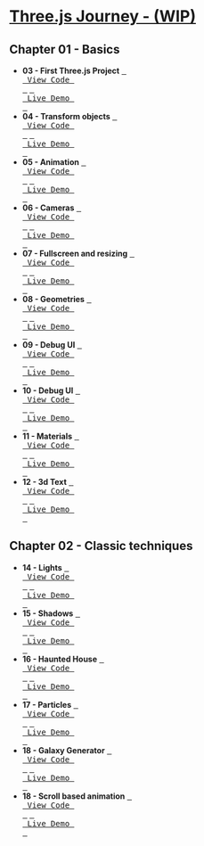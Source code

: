 
<!------------------[DEFINE AREA]------------------>
[ThreeJsJourneyLogo]: /assets/threejs.png
[BrunoFormation]: https://threejs-journey.com/

[03ViewCode]: https://github.com/XeuWayy/Three.jsJourney/tree/main/Chapter%2001%3A%20Basics/03.First%20Three.js%20Project
[03Demo]: https://firstthreeproject.vercel.app/

[04ViewCode]: https://github.com/XeuWayy/Three.jsJourney/tree/main/Chapter%2001%3A%20Basics/04.Transform%20objects
[04Demo]: https://04transformobjects.vercel.app/

[05ViewCode]: https://github.com/XeuWayy/Three.jsJourney/tree/main/Chapter%2001%3A%20Basics/05.Animation
[05Demo]: https://05animation.vercel.app

[06ViewCode]: https://github.com/XeuWayy/Three.jsJourney/tree/main/Chapter%2001%3A%20Basics/06.Cameras
[06Demo]: https://06cameras.vercel.app

[07ViewCode]: https://github.com/XeuWayy/Three.jsJourney/tree/main/Chapter%2001%3A%20Basics/07.Fullscreen%20and%20resizing
[07Demo]: https://07fullscreenandresizing.vercel.app

[08ViewCode]: https://github.com/XeuWayy/Three.jsJourney/tree/main/Chapter%2001%3A%20Basics/08.Geometries
[08Demo]: https://08geometries.vercel.app

[09ViewCode]: https://github.com/XeuWayy/Three.jsJourney/tree/main/Chapter%2001%3A%20Basics/09.Debug%20UI
[09Demo]: https://09debugui.vercel.app

[10ViewCode]: https://github.com/XeuWayy/Three.jsJourney/tree/main/Chapter%2001%3A%20Basics/10.Textures
[10Demo]: https://10textures.vercel.app

[11ViewCode]: https://github.com/XeuWayy/Three.jsJourney/tree/main/Chapter%2001%3A%20Basics/11.Materials
[11Demo]: https://11materials.vercel.app

[12ViewCode]: https://github.com/XeuWayy/Three.jsJourney/tree/main/Chapter%2001%3A%20Basics/12.3d%20Text
[12Demo]: https://123dtext.vercel.app

[14ViewCode]: https://github.com/XeuWayy/Three.jsJourney/tree/main/Chapter%2002%3A%20Classic%20techniques/14.Lights
[14Demo]: https://14lights.vercel.app

[15ViewCode]: https://github.com/XeuWayy/Three.jsJourney/tree/main/Chapter%2002%3A%20Classic%20techniques/15.Shadows
[15Demo]: https://15shadows.vercel.app

[16ViewCode]: https://github.com/XeuWayy/Three.jsJourney/tree/main/Chapter%2002%3A%20Classic%20techniques/16.Haunted%20House
[16Demo]: https://16hauntedhouse.vercel.app

[17ViewCode]: https://github.com/XeuWayy/Three.jsJourney/tree/main/Chapter%2002%3A%20Classic%20techniques/17.Particles
[17Demo]: https://17particles.vercel.app

[18ViewCode]: https://github.com/XeuWayy/Three.jsJourney/tree/main/Chapter%2002%3A%20Classic%20techniques/18.Galaxy%20Generator
[18Demo]: https://18galaxygenerator.vercel.app

[19ViewCode]: https://github.com/XeuWayy/Three.jsJourney/tree/main/Chapter%2002%3A%20Classic%20techniques/19.Scroll%20based%20animation
[19Demo]: https://19scroolbasedanimation.vercel.app

<!------------------[README AREA]------------------>

# [Three.js Journey - (WIP)][BrunoFormation]

## Chapter 01 - Basics

*  **03 - First Three.js Project** [<kbd> <br> View Code <br> </kbd>][03ViewCode] [<kbd> <br> Live Demo <br> </kbd>][03Demo]
*  **04 - Transform objects** [<kbd> <br> View Code <br> </kbd>][04ViewCode] [<kbd> <br> Live Demo <br> </kbd>][04Demo]
*  **05 - Animation** [<kbd> <br> View Code <br> </kbd>][05ViewCode] [<kbd> <br> Live Demo <br> </kbd>][05Demo]
*  **06 - Cameras** [<kbd> <br> View Code <br> </kbd>][06ViewCode] [<kbd> <br> Live Demo <br> </kbd>][06Demo]
*  **07 - Fullscreen and resizing** [<kbd> <br> View Code <br> </kbd>][07ViewCode] [<kbd> <br> Live Demo <br> </kbd>][07Demo]
*  **08 - Geometries** [<kbd> <br> View Code <br> </kbd>][08ViewCode] [<kbd> <br> Live Demo <br> </kbd>][08Demo]
*  **09 - Debug UI** [<kbd> <br> View Code <br> </kbd>][09ViewCode] [<kbd> <br> Live Demo <br> </kbd>][09Demo]
*  **10 - Debug UI** [<kbd> <br> View Code <br> </kbd>][10ViewCode] [<kbd> <br> Live Demo <br> </kbd>][10Demo]
*  **11 - Materials** [<kbd> <br> View Code <br> </kbd>][11ViewCode] [<kbd> <br> Live Demo <br> </kbd>][11Demo]
*  **12 - 3d Text** [<kbd> <br> View Code <br> </kbd>][12ViewCode] [<kbd> <br> Live Demo <br> </kbd>][12Demo]

## Chapter 02 - Classic techniques

*  **14 - Lights** [<kbd> <br> View Code <br> </kbd>][14ViewCode] [<kbd> <br> Live Demo <br> </kbd>][14Demo]
*  **15 - Shadows** [<kbd> <br> View Code <br> </kbd>][15ViewCode] [<kbd> <br> Live Demo <br> </kbd>][15Demo]
*  **16 - Haunted House** [<kbd> <br> View Code <br> </kbd>][16ViewCode] [<kbd> <br> Live Demo <br> </kbd>][16Demo]
*  **17 - Particles** [<kbd> <br> View Code <br> </kbd>][17ViewCode] [<kbd> <br> Live Demo <br> </kbd>][17Demo]
*  **18 - Galaxy Generator** [<kbd> <br> View Code <br> </kbd>][18ViewCode] [<kbd> <br> Live Demo <br> </kbd>][18Demo]
*  **18 - Scroll based animation** [<kbd> <br> View Code <br> </kbd>][19ViewCode] [<kbd> <br> Live Demo <br> </kbd>][19Demo]
